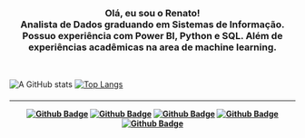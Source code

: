 
<h3 align="center">
 <br>
Olá, eu sou o Renato!
<br>
 Analista de Dados graduando em Sistemas de Informação. Possuo experiência com Power BI, Python e SQL. Além de experiências acadêmicas na area de machine learning.
</h3>

<br>

![A GitHub stats](https://github-readme-stats.vercel.app/api?username=Renatolopo&show_icons=true&theme=tokyonight)
[![Top Langs](https://github-readme-stats.vercel.app/api/top-langs/?username=Renatolopo&layout=compact&theme=tokyonight)](https://github.com/Renatolopo)

<h4 align="center">

<hr>
  
  [![Github Badge](https://img.shields.io/badge/Twitter-1DA1F2?style=for-the-badge&logo=twitter&logoColor=white)](https://twitter.com/Montalvaooo)
  [![Github Badge](https://img.shields.io/badge/medium-%2312100E.svg?&style=for-the-badge&logo=medium&logoColor=white)](https://renatolopo.medium.com/)
  [![Github Badge](https://img.shields.io/badge/LinkedIn-0077B5?style=for-the-badge&logo=linkedin&logoColor=white)](https://www.linkedin.com/in/renatolopo/)
  [![Github Badge](https://img.shields.io/badge/Stack_Overflow-FE7A16?style=for-the-badge&logo=stack-overflow&logoColor=white)](https://pt.stackoverflow.com/users/193062/renato-lopo)
  [![Github Badge](https://img.shields.io/badge/Kaggle-20BEFF?style=for-the-badge&logo=Kaggle&logoColor=white)](https://www.kaggle.com/renatolopo)
  
</h4>

